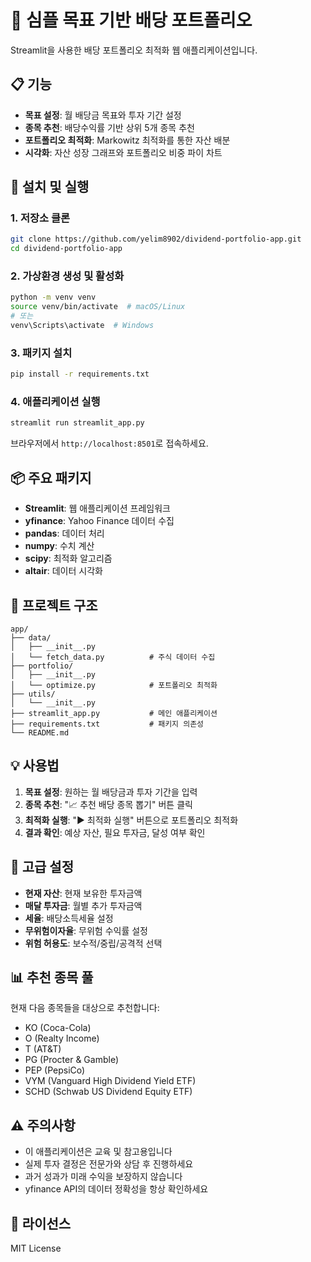 # 🎯 심플 목표 기반 배당 포트폴리오

Streamlit을 사용한 배당 포트폴리오 최적화 웹 애플리케이션입니다.

## 📋 기능

- **목표 설정**: 월 배당금 목표와 투자 기간 설정
- **종목 추천**: 배당수익률 기반 상위 5개 종목 추천
- **포트폴리오 최적화**: Markowitz 최적화를 통한 자산 배분
- **시각화**: 자산 성장 그래프와 포트폴리오 비중 파이 차트

## 🚀 설치 및 실행

### 1. 저장소 클론

```bash
git clone https://github.com/yelim8902/dividend-portfolio-app.git
cd dividend-portfolio-app
```

### 2. 가상환경 생성 및 활성화

```bash
python -m venv venv
source venv/bin/activate  # macOS/Linux
# 또는
venv\Scripts\activate  # Windows
```

### 3. 패키지 설치

```bash
pip install -r requirements.txt
```

### 4. 애플리케이션 실행

```bash
streamlit run streamlit_app.py
```

브라우저에서 `http://localhost:8501`로 접속하세요.

## 📦 주요 패키지

- **Streamlit**: 웹 애플리케이션 프레임워크
- **yfinance**: Yahoo Finance 데이터 수집
- **pandas**: 데이터 처리
- **numpy**: 수치 계산
- **scipy**: 최적화 알고리즘
- **altair**: 데이터 시각화

## 📁 프로젝트 구조

```
app/
├── data/
│   ├── __init__.py
│   └── fetch_data.py          # 주식 데이터 수집
├── portfolio/
│   ├── __init__.py
│   └── optimize.py            # 포트폴리오 최적화
├── utils/
│   └── __init__.py
├── streamlit_app.py           # 메인 애플리케이션
├── requirements.txt           # 패키지 의존성
└── README.md
```

## 💡 사용법

1. **목표 설정**: 원하는 월 배당금과 투자 기간을 입력
2. **종목 추천**: "📈 추천 배당 종목 뽑기" 버튼 클릭
3. **최적화 실행**: "▶️ 최적화 실행" 버튼으로 포트폴리오 최적화
4. **결과 확인**: 예상 자산, 필요 투자금, 달성 여부 확인

## 🔧 고급 설정

- **현재 자산**: 현재 보유한 투자금액
- **매달 투자금**: 월별 추가 투자금액
- **세율**: 배당소득세율 설정
- **무위험이자율**: 무위험 수익률 설정
- **위험 허용도**: 보수적/중립/공격적 선택

## 📊 추천 종목 풀

현재 다음 종목들을 대상으로 추천합니다:

- KO (Coca-Cola)
- O (Realty Income)
- T (AT&T)
- PG (Procter & Gamble)
- PEP (PepsiCo)
- VYM (Vanguard High Dividend Yield ETF)
- SCHD (Schwab US Dividend Equity ETF)

## ⚠️ 주의사항

- 이 애플리케이션은 교육 및 참고용입니다
- 실제 투자 결정은 전문가와 상담 후 진행하세요
- 과거 성과가 미래 수익을 보장하지 않습니다
- yfinance API의 데이터 정확성을 항상 확인하세요

## 📝 라이선스

MIT License
